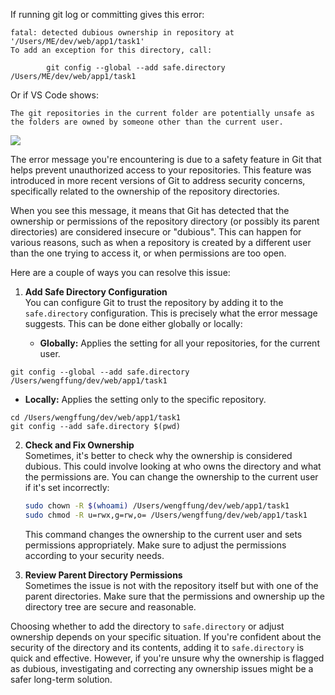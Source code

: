 If running git log or committing gives this error:


```
fatal: detected dubious ownership in repository at '/Users/ME/dev/web/app1/task1'
To add an exception for this directory, call:

        git config --global --add safe.directory  /Users/ME/dev/web/app1/task1
```

Or if VS Code shows:
```
The git repositories in the current folder are potentially unsafe as the folders are owned by someone other than the current user.
```

![](Bzs7DE3.png)

The error message you're encountering is due to a safety feature in Git that helps prevent unauthorized access to your repositories. This feature was introduced in more recent versions of Git to address security concerns, specifically related to the ownership of the repository directories.

When you see this message, it means that Git has detected that the ownership or permissions of the repository directory (or possibly its parent directories) are considered insecure or "dubious". This can happen for various reasons, such as when a repository is created by a different user than the one trying to access it, or when permissions are too open.

Here are a couple of ways you can resolve this issue:

1. **Add Safe Directory Configuration**  
   You can configure Git to trust the repository by adding it to the `safe.directory` configuration. This is precisely what the error message suggests. This can be done either globally or locally:
   
   - **Globally:** Applies the setting for all your repositories, for the current user.
```
git config --global --add safe.directory /Users/wengffung/dev/web/app1/task1
```
   
   - **Locally:** Applies the setting only to the specific repository.
```
cd /Users/wengffung/dev/web/app1/task1
git config --add safe.directory $(pwd)
```

2. **Check and Fix Ownership**  
   Sometimes, it's better to check why the ownership is considered dubious. This could involve looking at who owns the directory and what the permissions are. You can change the ownership to the current user if it's set incorrectly:
   
   ```bash
   sudo chown -R $(whoami) /Users/wengffung/dev/web/app1/task1
   sudo chmod -R u=rwx,g=rw,o= /Users/wengffung/dev/web/app1/task1
   ```
   This command changes the ownership to the current user and sets permissions appropriately. Make sure to adjust the permissions according to your security needs.

3. **Review Parent Directory Permissions**  
   Sometimes the issue is not with the repository itself but with one of the parent directories. Make sure that the permissions and ownership up the directory tree are secure and reasonable.

Choosing whether to add the directory to `safe.directory` or adjust ownership depends on your specific situation. If you're confident about the security of the directory and its contents, adding it to `safe.directory` is quick and effective. However, if you're unsure why the ownership is flagged as dubious, investigating and correcting any ownership issues might be a safer long-term solution.